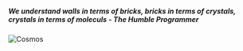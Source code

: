 ##### We understand walls in terms of bricks, bricks in terms of crystals, crystals in terms of moleculs - The Humble Programmer

![Cosmos](https://media.giphy.com/media/TJLI8tkgxYcJW/giphy.gif)
